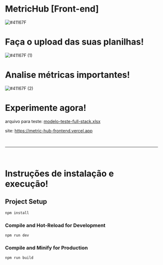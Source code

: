 # MetricHub [Front-end]

![#41167F](https://github.com/lucas-marques-0/MetricHub-frontend/assets/111307314/3004a1d5-9f94-448c-b065-415393927079)

# Faça o upload das suas planilhas!
![#41167F (1)](https://github.com/lucas-marques-0/MetricHub-frontend/assets/111307314/00443885-79a8-4476-9fe5-6865dbe74c34)

# Analise métricas importantes!
![#41167F (2)](https://github.com/lucas-marques-0/MetricHub-frontend/assets/111307314/0899f30c-31b2-4570-995e-4ac3c155f44f)

# Experimente agora!

arquivo para teste: [modelo-teste-full-stack.xlsx](https://github.com/lucas-marques-0/MetricHub-frontend/files/14012191/modelo-teste-full-stack.xlsx)

site: https://metric-hub-frontend.vercel.app

<br><hr><br>

# Instruções de instalação e execução!

## Project Setup

```sh
npm install
```

### Compile and Hot-Reload for Development

```sh
npm run dev
```

### Compile and Minify for Production

```sh
npm run build
```
